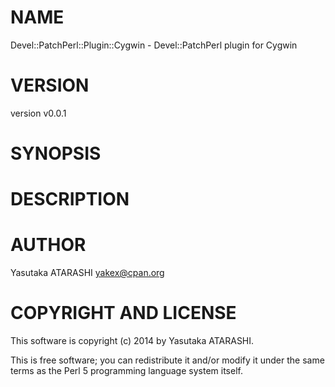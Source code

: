 # NAME

Devel::PatchPerl::Plugin::Cygwin - Devel::PatchPerl plugin for Cygwin

# VERSION

version v0.0.1

# SYNOPSIS

# DESCRIPTION

# AUTHOR

Yasutaka ATARASHI <yakex@cpan.org>

# COPYRIGHT AND LICENSE

This software is copyright (c) 2014 by Yasutaka ATARASHI.

This is free software; you can redistribute it and/or modify it under
the same terms as the Perl 5 programming language system itself.
